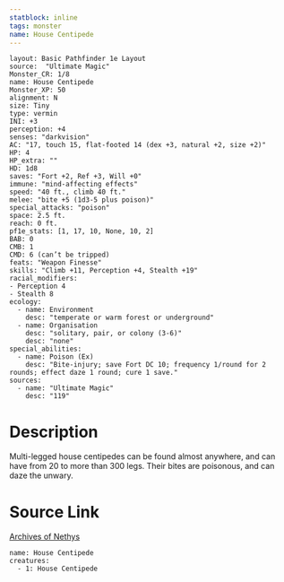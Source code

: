 ```yaml
---
statblock: inline
tags: monster
name: House Centipede
---
```

```statblock
layout: Basic Pathfinder 1e Layout
source:  "Ultimate Magic"
Monster_CR: 1/8
name: House Centipede
Monster_XP: 50
alignment: N
size: Tiny
type: vermin
INI: +3
perception: +4
senses: "darkvision"
AC: "17, touch 15, flat-footed 14 (dex +3, natural +2, size +2)"
HP: 4
HP_extra: ""
HD: 1d8
saves: "Fort +2, Ref +3, Will +0"
immune: "mind-affecting effects"
speed: "40 ft., climb 40 ft."
melee: "bite +5 (1d3-5 plus poison)"
special_attacks: "poison"
space: 2.5 ft.
reach: 0 ft.
pf1e_stats: [1, 17, 10, None, 10, 2]
BAB: 0
CMB: 1
CMD: 6 (can’t be tripped)
feats: "Weapon Finesse"
skills: "Climb +11, Perception +4, Stealth +19"
racial_modifiers:
- Perception 4
- Stealth 8
ecology:
  - name: Environment
    desc: "temperate or warm forest or underground"
  - name: Organisation
    desc: "solitary, pair, or colony (3-6)"
    desc: "none"
special_abilities:
  - name: Poison (Ex)
    desc: "Bite-injury; save Fort DC 10; frequency 1/round for 2 rounds; effect daze 1 round; cure 1 save."
sources:
  - name: "Ultimate Magic"
    desc: "119"
```
# Description
Multi-legged house centipedes can be found almost anywhere, and can have from 20 to more than 300 legs. Their bites are poisonous, and can daze the unwary.
# Source Link
[Archives of Nethys](https://aonprd.com/MonsterDisplay.aspx?ItemName=House%20Centipede)
```encounter-table
name: House Centipede
creatures:
  - 1: House Centipede
```
